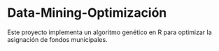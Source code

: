 # Data-Mining-Optimización
Este proyecto implementa un algoritmo genético en R para optimizar la asignación de fondos municipales.
